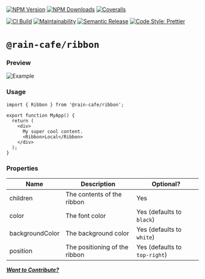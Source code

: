 [![NPM Version][npm-version-image]][npm-url]
[![NPM Downloads][npm-downloads-image]][npm-url]
[![Coveralls][coveralls-image]][coveralls-url]

[![CI Build][github-actions-image]][github-actions-url]
[![Maintainability][maintainability-image]][maintainability-url]
[![Semantic Release][semantic-release-image]][semantic-release-url]
[![Code Style: Prettier][code-style-image]][code-style-url]

# `@rain-cafe/ribbon`

### Preview

![Example](https://github.com/rain-cafe/ribbon/assets/9692284/5ee5e4b3-c676-4ee5-9ec4-ae7f52fd4640)

### Usage

```tsx
import { Ribbon } from '@rain-cafe/ribbon';

export function MyApp() {
  return (
    <div>
      My super cool content.
      <Ribbon>Local</Ribbon>
    </div>
  );
}
```

### Properties

| Name            | Description                   | Optional?                     |
| --------------- | ----------------------------- | ----------------------------- |
| children        | The contents of the ribbon    | Yes                           |
| color           | The font color                | Yes (defaults to `black`)     |
| backgroundColor | The background color          | Yes (defaults to `white`)     |
| position        | The positioning of the ribbon | Yes (defaults to `top-right`) |

[_**Want to Contribute?**_](/CONTRIBUTING.md)

[npm-version-image]: https://img.shields.io/npm/v/@rain-cafe/ribbon.svg
[npm-downloads-image]: https://img.shields.io/npm/dm/@rain-cafe/ribbon.svg
[npm-url]: https://npmjs.org/package/@rain-cafe/ribbon
[github-actions-image]: https://img.shields.io/github/actions/workflow/status/rain-cafe/ribbon/ci.yml?event=push
[github-actions-url]: https://github.com/rain-cafe/ribbon/actions/workflows/ci.yml?query=branch%3Amain
[coveralls-image]: https://img.shields.io/coveralls/rain-cafe/ribbon.svg
[coveralls-url]: https://coveralls.io/github/rain-cafe/ribbon?branch=main
[code-style-image]: https://img.shields.io/badge/code%20style-prettier-ff69b4.svg
[code-style-url]: https://prettier.io
[maintainability-image]: https://img.shields.io/codeclimate/maintainability/rain-cafe/ribbon
[maintainability-url]: https://codeclimate.com/github/rain-cafe/ribbon/maintainability
[semantic-release-url]: https://github.com/semantic-release/semantic-release
[semantic-release-image]: https://img.shields.io/badge/%F0%9F%93%A6%F0%9F%9A%80-semantic--release-e10079
